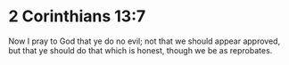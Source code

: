 # 2 Corinthians 13:7

Now I pray to God that ye do no evil; not that we should appear approved, but that ye should do that which is honest, though we be as reprobates.